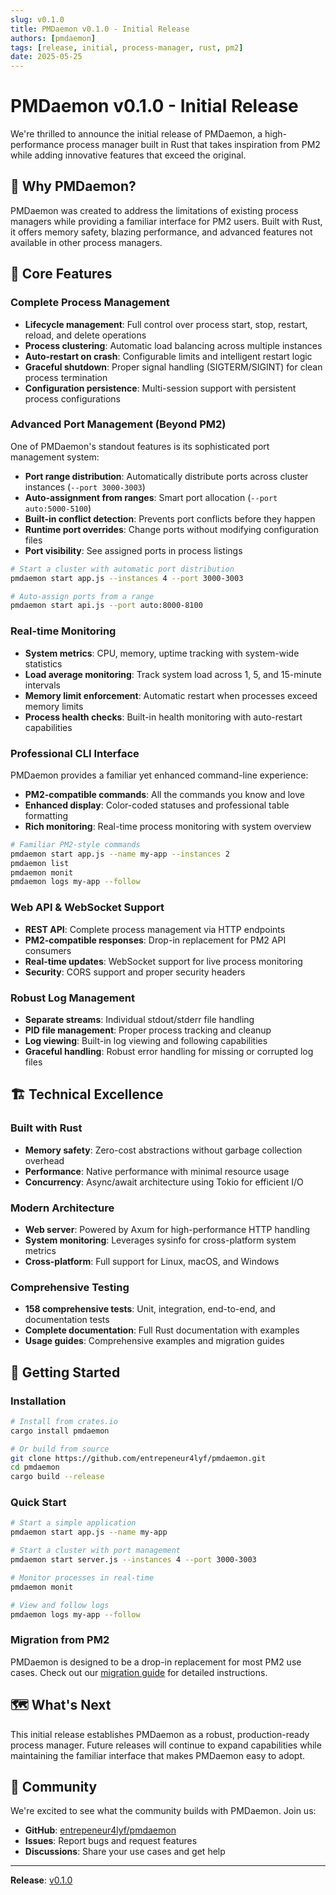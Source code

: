 ```yaml
---
slug: v0.1.0
title: PMDaemon v0.1.0 - Initial Release
authors: [pmdaemon]
tags: [release, initial, process-manager, rust, pm2]
date: 2025-05-25
---
```


# PMDaemon v0.1.0 - Initial Release

We're thrilled to announce the initial release of PMDaemon, a high-performance process manager built in Rust that takes inspiration from PM2 while adding innovative features that exceed the original.

## 🎯 Why PMDaemon?

PMDaemon was created to address the limitations of existing process managers while providing a familiar interface for PM2 users. Built with Rust, it offers memory safety, blazing performance, and advanced features not available in other process managers.

## 🚀 Core Features

### Complete Process Management

- **Lifecycle management**: Full control over process start, stop, restart, reload, and delete operations
- **Process clustering**: Automatic load balancing across multiple instances
- **Auto-restart on crash**: Configurable limits and intelligent restart logic
- **Graceful shutdown**: Proper signal handling (SIGTERM/SIGINT) for clean process termination
- **Configuration persistence**: Multi-session support with persistent process configurations

### Advanced Port Management (Beyond PM2)

One of PMDaemon's standout features is its sophisticated port management system:

- **Port range distribution**: Automatically distribute ports across cluster instances (`--port 3000-3003`)
- **Auto-assignment from ranges**: Smart port allocation (`--port auto:5000-5100`)
- **Built-in conflict detection**: Prevents port conflicts before they happen
- **Runtime port overrides**: Change ports without modifying configuration files
- **Port visibility**: See assigned ports in process listings

```bash
# Start a cluster with automatic port distribution
pmdaemon start app.js --instances 4 --port 3000-3003

# Auto-assign ports from a range
pmdaemon start api.js --port auto:8000-8100
```

### Real-time Monitoring

- **System metrics**: CPU, memory, uptime tracking with system-wide statistics
- **Load average monitoring**: Track system load across 1, 5, and 15-minute intervals
- **Memory limit enforcement**: Automatic restart when processes exceed memory limits
- **Process health checks**: Built-in health monitoring with auto-restart capabilities

### Professional CLI Interface

PMDaemon provides a familiar yet enhanced command-line experience:

- **PM2-compatible commands**: All the commands you know and love
- **Enhanced display**: Color-coded statuses and professional table formatting
- **Rich monitoring**: Real-time process monitoring with system overview

```bash
# Familiar PM2-style commands
pmdaemon start app.js --name my-app --instances 2
pmdaemon list
pmdaemon monit
pmdaemon logs my-app --follow
```

### Web API & WebSocket Support

- **REST API**: Complete process management via HTTP endpoints
- **PM2-compatible responses**: Drop-in replacement for PM2 API consumers
- **Real-time updates**: WebSocket support for live process monitoring
- **Security**: CORS support and proper security headers

### Robust Log Management

- **Separate streams**: Individual stdout/stderr file handling
- **PID file management**: Proper process tracking and cleanup
- **Log viewing**: Built-in log viewing and following capabilities
- **Graceful handling**: Robust error handling for missing or corrupted log files

## 🏗️ Technical Excellence

### Built with Rust

- **Memory safety**: Zero-cost abstractions without garbage collection overhead
- **Performance**: Native performance with minimal resource usage
- **Concurrency**: Async/await architecture using Tokio for efficient I/O

### Modern Architecture

- **Web server**: Powered by Axum for high-performance HTTP handling
- **System monitoring**: Leverages sysinfo for cross-platform system metrics
- **Cross-platform**: Full support for Linux, macOS, and Windows

### Comprehensive Testing

- **158 comprehensive tests**: Unit, integration, end-to-end, and documentation tests
- **Complete documentation**: Full Rust documentation with examples
- **Usage guides**: Comprehensive examples and migration guides

## 🚀 Getting Started

### Installation

```bash
# Install from crates.io
cargo install pmdaemon

# Or build from source
git clone https://github.com/entrepeneur4lyf/pmdaemon.git
cd pmdaemon
cargo build --release
```

### Quick Start

```bash
# Start a simple application
pmdaemon start app.js --name my-app

# Start a cluster with port management
pmdaemon start server.js --instances 4 --port 3000-3003

# Monitor processes in real-time
pmdaemon monit

# View and follow logs
pmdaemon logs my-app --follow
```

### Migration from PM2

PMDaemon is designed to be a drop-in replacement for most PM2 use cases. Check out our [migration guide](/docs/getting-started/migration-from-pm2) for detailed instructions.

## 🗺️ What's Next

This initial release establishes PMDaemon as a robust, production-ready process manager. Future releases will continue to expand capabilities while maintaining the familiar interface that makes PMDaemon easy to adopt.

## 🙏 Community

We're excited to see what the community builds with PMDaemon. Join us:

- **GitHub**: [entrepeneur4lyf/pmdaemon](https://github.com/entrepeneur4lyf/pmdaemon)
- **Issues**: Report bugs and request features
- **Discussions**: Share your use cases and get help

---

**Release**: [v0.1.0](https://github.com/entrepeneur4lyf/pmdaemon/releases/tag/v0.1.0)
